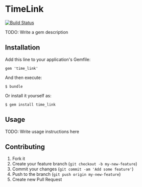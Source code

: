 # TimeLink

[![Build Status](https://travis-ci.org/thbar/time_link.png)](https://travis-ci.org/thbar/time_link)

TODO: Write a gem description

## Installation

Add this line to your application's Gemfile:

    gem 'time_link'

And then execute:

    $ bundle

Or install it yourself as:

    $ gem install time_link

## Usage

TODO: Write usage instructions here

## Contributing

1. Fork it
2. Create your feature branch (`git checkout -b my-new-feature`)
3. Commit your changes (`git commit -am 'Add some feature'`)
4. Push to the branch (`git push origin my-new-feature`)
5. Create new Pull Request

